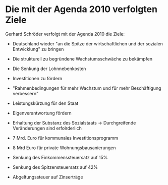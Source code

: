 # Die mit der Agenda 2010 verfolgten Ziele

Gerhard Schröder verfolgt mit der Agenda 2010 die Ziele:
* Deutschland wieder "an die Spitze der wirtschaftlichen und der sozialen Entwicklung" zu bringen
* Die strukturell zu begründene Wachstumsschwäche zu bekämpfen
* Die Senkung der Lohnnebenkosten
* Investitionen zu fördern
* "Rahmenbedingungen für mehr Wachstum und für mehr Beschäftigung verbessern"
* Leistungskürzung für den Staat
* Eigenverantwortung fördern
* Erhaltung der Substanz des Sozialstaats -> Durchgreifende Veränderungen sind erfolrderlich

* 7 Mrd. Euro für kommunales Investitionsprogramm
* 8 Mrd Euro für private Wohnungsbausanierungen
* Senkung des Einkommenssteuersatz auf 15%
* Senkung des Spitzensteuersatz auf 42%
* Abgeltungssteuer auf Zinserträge

